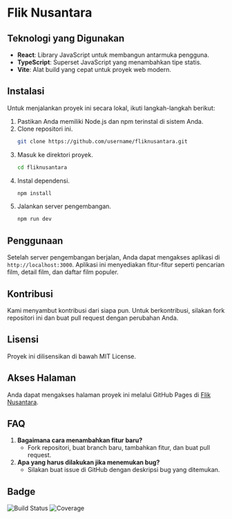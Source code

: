 # Flik Nusantara

## Teknologi yang Digunakan

- **React**: Library JavaScript untuk membangun antarmuka pengguna.
- **TypeScript**: Superset JavaScript yang menambahkan tipe statis.
- **Vite**: Alat build yang cepat untuk proyek web modern.

## Instalasi
Untuk menjalankan proyek ini secara lokal, ikuti langkah-langkah berikut:

1. Pastikan Anda memiliki Node.js dan npm terinstal di sistem Anda.
2. Clone repositori ini.
   ```bash
   git clone https://github.com/username/fliknusantara.git
   ```
3. Masuk ke direktori proyek.
   ```bash
   cd fliknusantara
   ```
4. Instal dependensi.
   ```bash
   npm install
   ```
5. Jalankan server pengembangan.
   ```bash
   npm run dev
   ```

## Penggunaan
Setelah server pengembangan berjalan, Anda dapat mengakses aplikasi di `http://localhost:3000`. Aplikasi ini menyediakan fitur-fitur seperti pencarian film, detail film, dan daftar film populer.

## Kontribusi
Kami menyambut kontribusi dari siapa pun. Untuk berkontribusi, silakan fork repositori ini dan buat pull request dengan perubahan Anda.

## Lisensi
Proyek ini dilisensikan di bawah MIT License.

## Akses Halaman
Anda dapat mengakses halaman proyek ini melalui GitHub Pages di [Flik Nusantara](https://tiananugerah.github.io/fliknusantara/).

## FAQ
1. **Bagaimana cara menambahkan fitur baru?**
   - Fork repositori, buat branch baru, tambahkan fitur, dan buat pull request.
2. **Apa yang harus dilakukan jika menemukan bug?**
   - Silakan buat issue di GitHub dengan deskripsi bug yang ditemukan.

## Badge
![Build Status](https://img.shields.io/badge/build-passing-brightgreen)
![Coverage](https://img.shields.io/badge/coverage-95%25-brightgreen)
